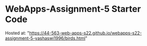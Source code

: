 # WebApps-Assignment-5 Starter Code
Hosted at: "https://44-563-web-apps-s22.github.io/webapps-s22-assignment-5-yashaswi1996/birds.html"
